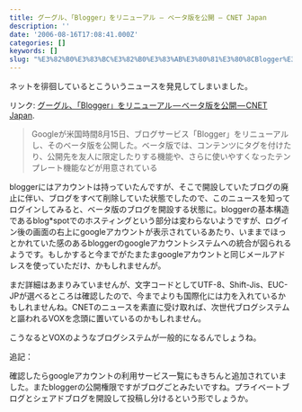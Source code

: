 ```yaml
---
title: グーグル、「Blogger」をリニューアル — ベータ版を公開 — CNET Japan
description: ''
date: '2006-08-16T17:08:41.000Z'
categories: []
keywords: []
slug: "%E3%82%B0%E3%83%BC%E3%82%B0%E3%83%AB%E3%80%81%E3%80%8CBlogger%E3%80%8D%E3%82%92%E3%83%AA%E3%83%8B%E3%83%A5%E3%83%BC%E3%82%A2%E3%83%AB+%E2%80%94+%E3..."
---
```

ネットを徘徊しているとこういうニュースを発見してしまいました。

リンク: [グーグル、「Blogger」をリニューアル — ベータ版を公開 — CNET Japan](http://japan.cnet.com/news/media/story/0,2000056023,20202247,00.htm "グーグル、「Blogger」をリニューアル--ベータ版を公開 - CNET Japan").

> Googleが米国時間8月15日、ブログサービス「Blogger」をリニューアルし、そのベータ版を公開した。ベータ版では、コンテンツにタグを付けたり、公開先を友人に限定したりする機能や、さらに使いやすくなったテンプレート機能などが用意されている

bloggerにはアカウントは持っていたんですが、そこで開設していたブログの廃止に伴い、ブログをすべて削除していた状態でしたので、このニュースを知ってログインしてみると、ベータ版のブログを開設する状態に。bloggerの基本構造であるblog\*spotでのホスティングという部分は変わらないようですが、ログイン後の画面の右上にgoogleアカウントが表示されているあたり、いままでほっとかれていた感のあるbloggerのgoogleアカウントシステムへの統合が図られるようです。もしかすると今までがたまたまgoogleアカウントと同じメールアドレスを使っていただけ、かもしれませんが。

まだ詳細はあまりみていませんが、文字コードとしてUTF-8、Shift-Jis、EUC-JPが選べるところは確認したので、今までよりも国際化には力を入れているかもしれませんね。CNETのニュースを素直に受け取れば、次世代ブログシステムと謳われるVOXを念頭に置いているのかもしれません。  
  
こうなるとVOXのようなブログシステムが一般的になるんでしょうね。

追記：  
  
確認したらgoogleアカウントの利用サービス一覧にもきちんと追加されていました。またbloggerの公開権限ですがブログごとみたいですね。プライベートブログとシェアドブログを開設して投稿し分けるという形でしょうか。